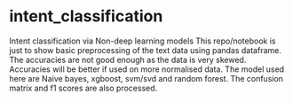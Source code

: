 # intent_classification
Intent classification via Non-deep learning models
This repo/notebook is just to show basic preprocessing of the text data using pandas dataframe. 
The accuracies are not good enough as the data is very skewed. Accuracies will be better if used on more normalised data. 
The model used here are Naive bayes, xgboost, svm/svd and random forest. The confusion matrix and f1 scores are also processed.

